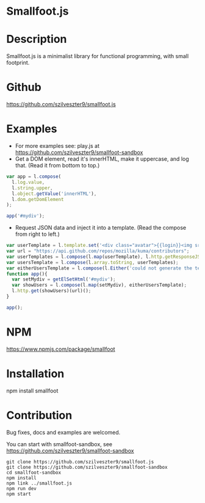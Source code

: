 # Smallfoot.js #

Description
===========
Smallfoot.js is a minimalist library for functional programming, with small footprint.

Github
======
https://github.com/szilveszter9/smallfoot.js

Examples
========
* For more examples see: play.js at https://github.com/szilveszter9/smallfoot-sandbox
* Get a DOM element, read it's innerHTML, make it uppercase, and log that. (Read it from bottom to top.)
```javascript
var app = l.compose(
  l.log.value,
  l.string.upper,
  l.object.getValue('innerHTML'),
  l.dom.getDomElement
);

app('#mydiv');
```
* Request JSON data and inject it into a template. (Read the compose from right to left.)
```javascript
var userTemplate = l.template.set('<div class="avatar">{{login}}<img src="{{avatar_url}}"/></div>');
var url = "https://api.github.com/repos/mozilla/kuma/contributors";
var userTemplates = l.compose(l.map(userTemplate), l.http.getResponseJSON);
var usersTemplate = l.compose(l.array.toString, userTemplates);
var eitherUsersTemplate = l.compose(l.Either('could not generate the template'), l.array.toString, userTemplates);
function app(){
  var setMydiv = getElSetHtml('#mydiv');
  var showUsers = l.compose(l.map(setMydiv), eitherUsersTemplate);
  l.http.get(showUsers)(url)();
}

app();
```


NPM
===
https://www.npmjs.com/package/smallfoot

Installation
============
npm install smallfoot

Contribution
============
Bug fixes, docs and examples are welcomed.

You can start with smallfoot-sandbox, see https://github.com/szilveszter9/smallfoot-sandbox
```shell
git clone https://github.com/szilveszter9/smallfoot.js
git clone https://github.com/szilveszter9/smallfoot-sandbox
cd smallfoot-sandbox
npm install
npm link ../smallfoot.js
npm run dev
npm start
```
